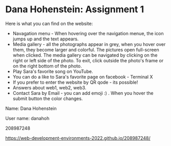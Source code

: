 # Dana Hohenstein: Assignment 1
Here is what you can find on the website:
* Navagation menu - When hovering over the navigation menue, the icon jumps up and the text appears.
* Media gallery - all the photographs appear in grey, when you hover over them, they become larger and colorful. The pictures open full-screen when clicked. The media gallery can be navigated by clicking on the right or left side of the photo. To exit, click outside the photo's frame or on the right bottom of the photo.
* Play Sara's favorite song on YouTube.
* You can do a like to Sara's favorite page on facebook - Terminal X
* If you prefer to enter the website by QR qode - its possible!
* Answers about web1, web2, web3.
* Contact Sara by Email - you can add emoji :) . When you hover the submit button the color changes.

Name: Dana Hohenstein

User name: danahoh

208987248

https://web-development-environments-2022.github.io/208987248/
